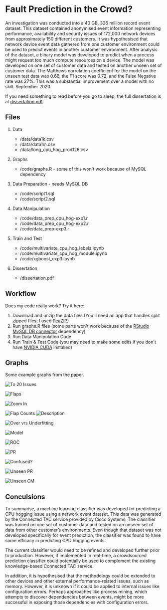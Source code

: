 # Fault Prediction in the Crowd?


An investigation was conducted into a 40 GB, 326 million record event dataset. This dataset contained anonymised event information representing performance, availability and security issues of 172,000 network devices from approximately 150 different customers. It was hypothesised that network device event data gathered from one customer environment could be used to predict events in another customer environment. After analysis of the dataset, a binary model was developed to predict when a process might request too much compute resources on a device. The model was developed on one set of customer data and tested on another unseen set of customer data. The Matthews correlation coefficient for the model on the unseen test data was 0.66, the F1 score was 0.72, and the False Negative rate was 27%. This was a substantial improvement over a model with no skill. September 2020.

If you need something to read before you go to sleep, the full dissertation is at [dissertation.pdf](http://nilspeder.pairserver.com/dissertation.pdf)


Files
------------


 1. Data
      * /data/data1k.csv
      * /data/data1m.csv
      * /data/long_cpu_hog_prod126.csv

 2. Graphs 
	  * /code/graphs.R - some of this won't work because of MySQL dependency

 2. Data Preparation - needs MySQL DB
	  * /code/script1.sql
	  * /code/script2.sql
	  
 3. Data Manipulation
     * /code/data_prep_cpu_hog-exp1.r
      * /code/data_prep_cpu_hog-exp2.r
      * /code/data_prep-exp3.r

 3. Train and Test
     * /code/multivariate_cpu_hog_labels.ipynb
      * /code/multivariate_cpu_hog_module.ipynb
      * /code/xgboost_exp3.ipynb

 3. Dissertation
     * /dissertation.pdf

Workflow
------------
Does my code really work? Try it here:
 1. Download and unzip the data files (You'll need an app that handles split zipped files; I used [PeaZIP](https://peazip.com/)) 
 2. Run graphs.R files (some parts won't work
    because of the [RStudio MySQL DB connector](https://db.rstudio.com/databases/my-sql/) dependency)
 3. Run Data Manipulation Code
 4. Run Train & Test Code (you may need to make some edits if you don't have [NVIDIA CUDA](https://developer.nvidia.com/cuda-zone) installed)

Graphs
------------
Some example graphs from the paper.

![To 20 Issues](http://nilspeder.pairserver.com/art/Capture.PNG)

![Flaps](http://nilspeder.pairserver.com/art/Capture1.PNG)

![Zoom In](http://nilspeder.pairserver.com/art/Capture2.PNG)

![Flap Counts](http://nilspeder.pairserver.com/art/Capture3.PNG)
![Description](http://nilspeder.pairserver.com/art/Capture4.PNG)

![Over vrs Underfitting](http://nilspeder.pairserver.com/art/Capture5.PNG)

![Model](http://nilspeder.pairserver.com/art/Capture6.PNG)

![ROC](http://nilspeder.pairserver.com/art/Capture7.PNG)

![PR](http://nilspeder.pairserver.com/art/Capture8.PNG)

![Confused?](http://nilspeder.pairserver.com/art/Capture9.PNG)

![Unseen PR](http://nilspeder.pairserver.com/art/Capture10.PNG)

![Unseen CM](http://nilspeder.pairserver.com/art/Capture11.PNG)

Conculsions
------------
To summarise, a machine learning classifier was developed for predicting a CPU hogging issue using a network event dataset. This data was generated by the Connected TAC service provided by Cisco Systems. The classifier was trained on one set of customer data and tested on an unseen set of data from other customer’s environments. Even though that dataset was not developed specifically for event prediction, the classifier was found to have some efficacy in predicting CPU hogging events.

The current classifier would need to be refined and developed further prior to production. However, if implemented in real-time, a crowdsourced prediction classifier could potentially be used to complement the existing knowledge-based Connected TAC service.

In addition, it is hypothesised that the methodology could be extended to other devices and other external performance-related issues, such as memory. However, it is unknown if it could be applied to internal issues like configuration errors. Perhaps approaches like process mining, which attempts to discover dependencies between events, might be more successful in exposing those dependencies with configuration errors.
<!--stackedit_data:
eyJoaXN0b3J5IjpbLTUyMzU3MjQzOSw0MDMzNzQ3NTYsMTIzOD
Y1NTQwMSwxNzM3MDA4OTY4LDIxMjkwODY3MTMsODUyODg2NzA1
LC03OTc1NTM3ODQsMTA4NTE0OTI0Niw4NTg5Njg3ODJdfQ==
-->